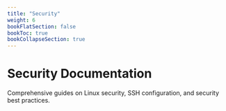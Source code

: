 ```yaml
---
title: "Security"
weight: 6
bookFlatSection: false
bookToc: true
bookCollapseSection: true
---
```


# Security Documentation

Comprehensive guides on Linux security, SSH configuration, and security best practices.